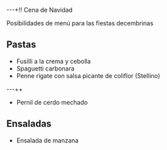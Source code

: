 ---+!! Cena de Navidad

Posibilidades de menú para las fiestas decembrinas

## Pastas

- Fusilli a la crema y cebolla
- Spaguetti carbonara 
- Penne rigate con salsa picante de coliflor (Stellino)

---++

- Pernil de cerdo mechado

## Ensaladas

- Ensalada de manzana
